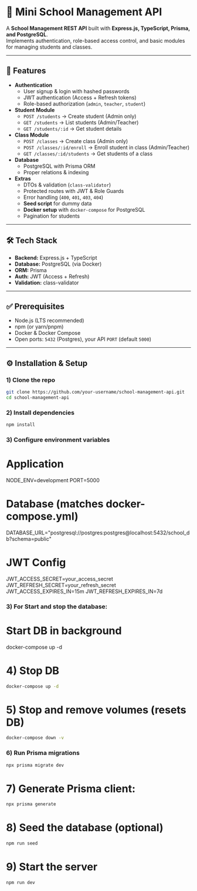 # 📘 Mini School Management API

A **School Management REST API** built with **Express.js, TypeScript, Prisma, and PostgreSQL**.  
Implements authentication, role-based access control, and basic modules for managing students and classes.

---

## 🚀 Features

- **Authentication**
  - User signup & login with hashed passwords
  - JWT authentication (Access + Refresh tokens)
  - Role-based authorization (`admin`, `teacher`, `student`)
- **Student Module**
  - `POST /students` → Create student (Admin only)
  - `GET /students` → List students (Admin/Teacher)
  - `GET /students/:id` → Get student details
- **Class Module**
  - `POST /classes` → Create class (Admin only)
  - `POST /classes/:id/enroll` → Enroll student in class (Admin/Teacher)
  - `GET /classes/:id/students` → Get students of a class
- **Database**
  - PostgreSQL with Prisma ORM
  - Proper relations & indexing
- **Extras**
  - DTOs & validation (`class-validator`)
  - Protected routes with JWT & Role Guards
  - Error handling (`400`, `401`, `403`, `404`)
  - **Seed script** for dummy data
  - **Docker setup** with `docker-compose` for PostgreSQL
  - Pagination for students

---

## 🛠️ Tech Stack

- **Backend:** Express.js + TypeScript
- **Database:** PostgreSQL (via Docker)
- **ORM:** Prisma
- **Auth:** JWT (Access + Refresh)
- **Validation:** class-validator

---

## ✅ Prerequisites

- Node.js (LTS recommended)
- npm (or yarn/pnpm)
- Docker & Docker Compose
- Open ports: `5432` (Postgres), your API `PORT` (default `5000`)

---

## ⚙️ Installation & Setup

### 1) Clone the repo

```bash
git clone https://github.com/your-username/school-management-api.git
cd school-management-api
```

### 2) Install dependencies

```bash
npm install
```

### 3) Configure environment variables

# Application

NODE_ENV=development
PORT=5000

# Database (matches docker-compose.yml)

DATABASE_URL="postgresql://postgres:postgres@localhost:5432/school_db?schema=public"

# JWT Config

JWT_ACCESS_SECRET=your_access_secret
JWT_REFRESH_SECRET=your_refresh_secret
JWT_ACCESS_EXPIRES_IN=15m
JWT_REFRESH_EXPIRES_IN=7d

### 3) For Start and stop the database:

# Start DB in background

docker-compose up -d

# 4) Stop DB

```bash
docker-compose up -d
```

# 5) Stop and remove volumes (resets DB)

```bash
docker-compose down -v
```

### 6) Run Prisma migrations

```bash
npx prisma migrate dev

```

# 7) Generate Prisma client:

```bash
npx prisma generate

```

# 8) Seed the database (optional)

```bash
npm run seed

```

# 9) Start the server

```bash
npm run dev


```
